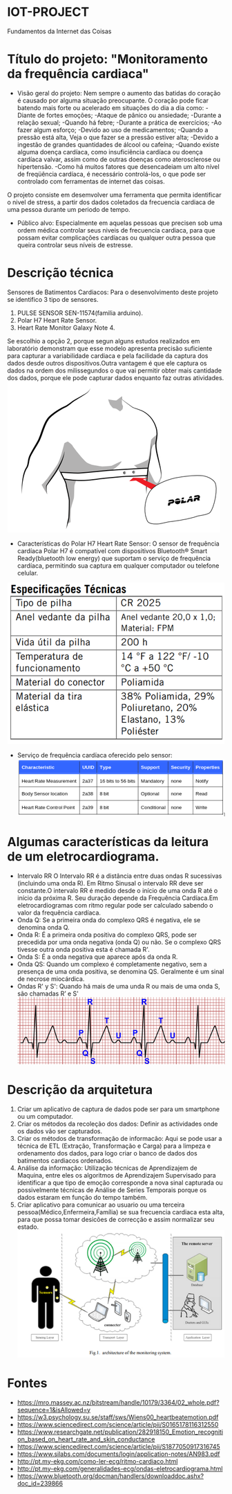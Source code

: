 # IOT-PROJECT
Fundamentos da Internet das Coisas

# Título do projeto: "Monitoramento da frequência cardiaca"
- Visão geral do projeto: 
Nem sempre o aumento das batidas do coração é causado por alguma situação preocupante. O coração pode ficar batendo mais forte ou acelerado em situações do dia a dia como:
-Diante de fortes emoções;
-Ataque de pânico ou ansiedade;
-Durante a relação sexual;
-Quando há febre;
-Durante a prática de exercícios;
-Ao fazer algum esforço;
-Devido ao uso de medicamentos;
-Quando a pressão está alta, Veja o que fazer se a pressão estiver alta;
-Devido a ingestão de grandes quantidades de álcool ou cafeína;
-Quando existe alguma doença cardíaca, como insuficiência cardíaca ou doença cardíaca valvar, assim como de outras doenças como aterosclerose ou hipertensão.
-Como há muitos fatores que desencadeiam um alto nível de freqüência cardíaca, é necessário controlá-los, o que pode ser controlado com ferramentas de internet das coisas.  

O projeto consiste em desemvolver uma ferramenta que permita identificar o nivel de stress, a partir dos dados coletados da frecuencia cardiaca de uma pessoa durante um periodo de tempo. 

- Público alvo: 
Especialmente em aquelas pessoas que precisen sob uma ordem médica controlar seus niveis de frecuencia cardiaca, para que possam evitar complicações cardíacas ou qualquer outra pessoa que queira controlar seus níveis de estresse.
# Descrição técnica
Sensores de Batimentos Cardiacos: Para o desenvolvimento deste projeto se identifico 3 tipo de sensores.

1) PULSE SENSOR SEN-11574(familia arduino).
2) Polar H7 Heart Rate Sensor.
3) Heart Rate Monitor Galaxy Note 4.

Se escolhio a opção 2, porque segun alguns estudos realizados em laboratório demonstram que esse modelo apresenta precisão suficiente para capturar a variabilidade cardiaca e pela facilidade da captura dos dados desde outros dispositivos.Outra vantagem é que ele captura os dados na ordem dos milissegundos o que vai permitir obter mais cantidade dos dados, porque ele pode capturar dados enquanto faz outras atividades.
![alt text](https://github.com/caiki/IOT-PROJECT/blob/master/sensor.png)

- Características do Polar H7 Heart Rate Sensor:
O sensor de frequência cardíaca Polar H7 é compatível com dispositivos Bluetooth® Smart Ready(bluetooth low energy) que suportam o serviço de frequência cardíaca,  permitindo sua captura em qualquer computador ou telefone celular.

![alt text](https://github.com/caiki/IOT-PROJECT/blob/master/technical-specification.png)

- Serviço de frequência cardíaca oferecido pelo sensor:
![alt text](https://github.com/caiki/IOT-PROJECT/blob/master/Service-Characteristic.png)

# Algumas características da leitura de um eletrocardiograma.
- Intervalo RR
O Intervalo RR é a distância entre duas ondas R sucessivas (incluindo uma onda R). Em Ritmo Sinusal o intervalo RR deve ser constante.O intervalo RR é medido desde o início de uma onda R até o início da próxima R. Seu duração depende da Frequência Cardíaca.Em eletrocardiogramas com ritmo regular pode ser calculado sabendo o valor da frequência cardíaca.
- Onda Q: Se a primeira onda do complexo QRS é negativa, ele se denomina onda Q.
- Onda R: É a primeira onda positiva do complexo QRS, pode ser precedida por uma onda negativa (onda Q) ou não. Se o complexo QRS tivesse outra onda positiva esta é chamada R'.
- Onda S: É a onda negativa que aparece após da onda R.
- Onda QS: Quando um complexo é completamente negativo, sem a presença de uma onda positiva, se denomina QS. Geralmente é um sinal de necrose miocárdica.
- Ondas R' y S': Quando há mais de uma unda R ou mais de uma onda S, são chamadas R’ e S'
![alt text](https://github.com/caiki/IOT-PROJECT/blob/master/ekg-waves.png)

# Descrição da arquitetura
1) Criar um aplicativo de captura de dados pode ser para um smartphone ou um computador. 
2) Criar os métodos da recoleção dos dados: Definir as actividades onde os dados vão ser capturados.
3) Criar os métodos de transformação de informacão: Aqui se pode usar a técnica de ETL (Extração, Transformação e Carga) para a limpeza e ordenamento dos dados, para logo criar o banco de dados dos batimentos cardiacos ordenados.
4) Análise da informação: Utilização técnicas de Aprendizajem de Maquina, entre eles os algoritmos de Aprendizajem Supervisado para identificar a que tipo de emoção corresponde a nova sinal capturada ou possivelmente técnicas de Análise de Series Temporais porque os dados estaram em função do tempo também.
5) Criar aplicativo para comunicar ao usuario ou uma terceira pessoa(Médico,Enfermeira,Família) se sua frecuencia cardiaca esta alta, para que possa tomar desicões de correcção e assim normalizar seu estado.
![alt text](https://github.com/caiki/IOT-PROJECT/blob/master/architectureotms.png)
# Fontes
- https://mro.massey.ac.nz/bitstream/handle/10179/3364/02_whole.pdf?sequence=1&isAllowed=y
- https://w3.psychology.su.se/staff/sws/Wiens00_heartbeatemotion.pdf
- https://www.sciencedirect.com/science/article/pii/S0165178116312550
- https://www.researchgate.net/publication/282918150_Emotion_recognition_based_on_heart_rate_and_skin_conductance
- https://www.sciencedirect.com/science/article/pii/S1877050917316745
- https://www.silabs.com/documents/login/application-notes/AN983.pdf
- http://pt.my-ekg.com/como-ler-ecg/ritmo-cardiaco.html
- http://pt.my-ekg.com/generalidades-ecg/ondas-eletrocardiograma.html
- https://www.bluetooth.org/docman/handlers/downloaddoc.ashx?doc_id=239866
